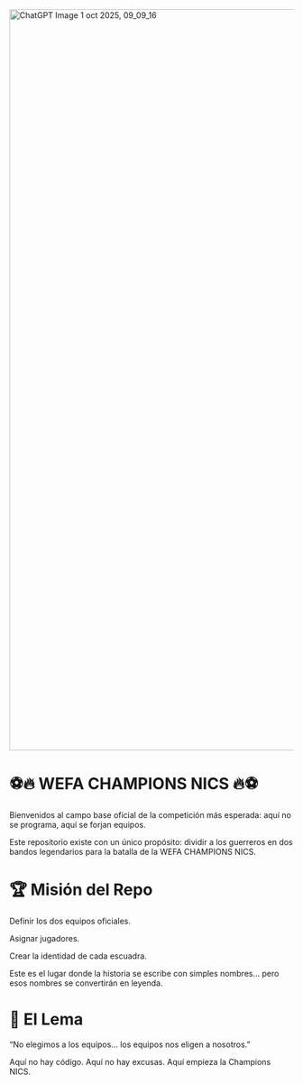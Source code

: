 <img width="1024" height="1315" alt="ChatGPT Image 1 oct 2025, 09_09_16" src="https://github.com/user-attachments/assets/fed1b162-d34f-4efc-a97f-40e2de18bb63" />

# ⚽🔥 WEFA CHAMPIONS NICS 🔥⚽

Bienvenidos al campo base oficial de la competición más esperada:
aquí no se programa, aquí se forjan equipos.

Este repositorio existe con un único propósito:
dividir a los guerreros en dos bandos legendarios para la batalla de la WEFA CHAMPIONS NICS.

# 🏆 Misión del Repo

Definir los dos equipos oficiales.

Asignar jugadores.

Crear la identidad de cada escuadra.

Este es el lugar donde la historia se escribe con simples nombres…
pero esos nombres se convertirán en leyenda.

# 🏅 El Lema

“No elegimos a los equipos…
los equipos nos eligen a nosotros.”

Aquí no hay código.
Aquí no hay excusas.
Aquí empieza la Champions NICS.
